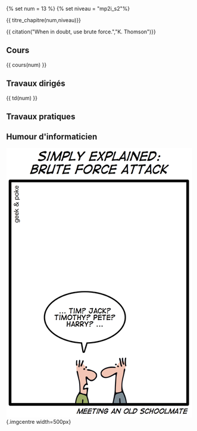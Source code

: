 {% set num = 13 %}
{% set niveau = "mp2i_s2"%}

{{ titre_chapitre(num,niveau)}}

{{ citation("When in doubt, use brute force.","K. Thomson")}}

## Cours

{{ cours(num) }}

## Travaux dirigés

{{ td(num) }}


## Travaux pratiques



## Humour d'informaticien

![tree](./Images/C13/geekandpoke_bruteforce.png){.imgcentre width=500px}
